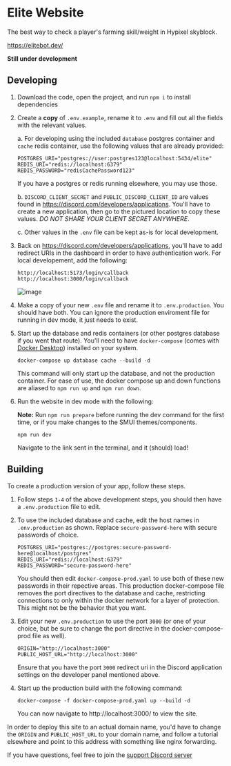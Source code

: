 # Elite Website

The best way to check a player's farming skill/weight in Hypixel skyblock.

https://elitebot.dev/

**Still under development**

## Developing

1. Download the code, open the project, and run `npm i` to install dependencies

2. Create a **copy** of `.env.example`, rename it to `.env` and fill out all the fields with the relevant values.

    a. For developing using the included `database` postgres container and `cache` redis container, use the following values that are already provided:

    ```env
    POSTGRES_URI="postgres://user:postgres123@localhost:5434/elite"
    REDIS_URI="redis://localhost:6379"
    REDIS_PASSWORD="redisCachePassword123"
    ```

    If you have a postgres or redis running elsewhere, you may use those.

    b. `DISCORD_CLIENT_SECRET` and `PUBLIC_DISCORD_CLIENT_ID` are values found in https://discord.com/developers/applications. You'll have to create a new application, then go to the pictured location to copy these values. _DO NOT SHARE YOUR CLIENT SECRET ANYWHERE_.

    c. Other values in the `.env` file can be kept as-is for local development.

3. Back on https://discord.com/developers/applications, you'll have to add redirect URIs in the dashboard in order to have authentication work. For local developement, add the following:

    ```
    http://localhost:5173/login/callback
    http://localhost:3000/login/callback
    ```

    ![image](https://user-images.githubusercontent.com/24925519/210026662-1cea4e7d-64dc-4655-93c7-705c399d02df.png)

4. Make a copy of your new `.env` file and rename it to `.env.production`. You should have both. You can ignore the production enviroment file for running in dev mode, it just needs to exist.

5. Start up the database and redis containers (or other postgres database if you went that route). You'll need to have `docker-compose` (comes with [Docker Desktop](https://www.docker.com/products/docker-desktop/)) installed on your system.

    ```
    docker-compose up database cache --build -d
    ```

    This command will only start up the database, and not the production container. For ease of use, the docker compose up and down functions are aliased to `npm run up` and `npm run down`.

6. Run the website in dev mode with the following:

    **Note:** Run `npm run prepare` before running the dev command for the first time, or if you make changes to the SMUI themes/components.

    ```
    npm run dev
    ```

    Navigate to the link sent in the terminal, and it (should) load!

## Building

To create a production version of your app, follow these steps.

1. Follow steps `1-4` of the above development steps, you should then have a `.env.production` file to edit.

2. To use the included database and cache, edit the host names in `.env.production` as shown. Replace `secure-password-here` with secure passwords of choice.

    ```
    POSTGRES_URI="postgres://postgres:secure-password-here@localhost/postgres"
    REDIS_URI="redis://localhost:6379"
    REDIS_PASSWORD="secure-password-here"
    ```

    You should then edit `docker-compose-prod.yaml` to use both of these new passwords in their repective areas. This production docker-compose file removes the port directives to the database and cache, restricting connections to only within the docker network for a layer of protection. This might not be the behavior that you want.

3. Edit your new `.env.production` to use the port `3000` (or one of your choice, but be sure to change the port directive in the docker-compose-prod file as well).

    ```
    ORIGIN="http://localhost:3000"
    PUBLIC_HOST_URL="http://localhost:3000"
    ```

    Ensure that you have the port `3000` redirect uri in the Discord application settings on the developer panel mentioned above.

4. Start up the production build with the following command:
    ```
    docker-compose -f docker-compose-prod.yaml up --build -d
    ```
    You can now navigate to http://localhost:3000/ to view the site.

In order to deploy this site to an actual domain name, you'd have to change the `ORIGIN` and `PUBLIC_HOST_URL` to your domain name, and follow a tutorial elsewhere and point to this address with something like nginx forwarding.

If you have questions, feel free to join the [support Discord server](https://discord.gg/HXxJZwN2Mu)
